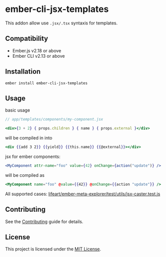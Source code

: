 ember-cli-jsx-templates
==============================================================================

This addon allow use `.jsx/.tsx` syntaxis for templates.

Compatibility
------------------------------------------------------------------------------

* Ember.js v2.18 or above
* Ember CLI v2.13 or above


Installation
------------------------------------------------------------------------------

```
ember install ember-cli-jsx-templates
```


Usage
------------------------------------------------------------------------------

basic usage

```jsx
// app/templates/components/my-component.jsx

<div>{3 + 2} { props.children } { name } { props.external }</div>

```
will be compiled in into

```hbs
<div {{add 3 2}} {{yield}} {{this.name}} {{@external}}></div>

```

jsx for ember components:

```jsx
<MyComponent attr-name="foo" value={42} onChange={action("update")} />
```

will be compiled as

```hbs
<MyComponent name="foo" @value={{42}} @onChange={{action "update"}} />
```

All supported cases: [lifeart/ember-meta-explorer/test/utils/jsx-caster.test.js](https://github.com/lifeart/ember-meta-explorer/blob/master/test/utils/jsx-caster.test.js)


Contributing
------------------------------------------------------------------------------

See the [Contributing](CONTRIBUTING.md) guide for details.


License
------------------------------------------------------------------------------

This project is licensed under the [MIT License](LICENSE.md).
